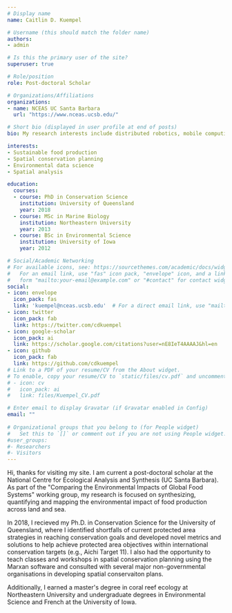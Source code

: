 ```yaml
---
# Display name
name: Caitlin D. Kuempel

# Username (this should match the folder name)
authors:
- admin

# Is this the primary user of the site?
superuser: true

# Role/position
role: Post-doctoral Scholar

# Organizations/Affiliations
organizations:
- name: NCEAS UC Santa Barbara
  url: "https://www.nceas.ucsb.edu/"

# Short bio (displayed in user profile at end of posts)
bio: My research interests include distributed robotics, mobile computing and programmable matter.

interests:
- Sustainable food production
- Spatial conservation planning
- Environmental data science
- Spatial analysis

education:
  courses:
  - course: PhD in Conservation Science
    institution: University of Queensland
    year: 2018
  - course: MSc in Marine Biology
    institution: Northeastern University
    year: 2013
  - course: BSc in Environmental Science
    institution: University of Iowa
    year: 2012

# Social/Academic Networking
# For available icons, see: https://sourcethemes.com/academic/docs/widgets/#icons
#   For an email link, use "fas" icon pack, "envelope" icon, and a link in the
#   form "mailto:your-email@example.com" or "#contact" for contact widget.
social:
- icon: envelope
  icon_pack: fas
  link: 'kuempel@nceas.ucsb.edu'  # For a direct email link, use "mailto:test@example.org".
- icon: twitter
  icon_pack: fab
  link: https://twitter.com/cdkuempel
- icon: google-scholar
  icon_pack: ai
  link: https://scholar.google.com/citations?user=nE8IeT4AAAAJ&hl=en
- icon: github
  icon_pack: fab
  link: https://github.com/cdkuempel
# Link to a PDF of your resume/CV from the About widget.
# To enable, copy your resume/CV to `static/files/cv.pdf` and uncomment the lines below.  
# - icon: cv
#   icon_pack: ai
#   link: files/Kuempel_CV.pdf

# Enter email to display Gravatar (if Gravatar enabled in Config)
email: ""
  
# Organizational groups that you belong to (for People widget)
#   Set this to `[]` or comment out if you are not using People widget.  
#user_groups:
#- Researchers
#- Visitors
---
```


Hi, thanks for visiting my site. I am current a post-doctoral scholar at the National Centre for Ecological Analysis and Synthesis (UC Santa Barbara). As part of the "Comparing the Environmental Impacts of Global Food Systems" working group, my research is focused on synthesizing, quantifying and mapping the environmental impact of food production across land and sea.

In 2018, I recieved my Ph.D. in Conservation Science for the University of Queensland, where I identified shortfalls of current protected area strategies in reaching conservation goals and developed novel metrics and solutions to help achieve protected area objectives within international conservation targets (e.g., Aichi Target 11). I also had the opportunity to teach classes and workshops in spatial conservation planning using the Marxan software and consulted with several major non-governmental organisations in developing spatial conservaiton plans.

Additionally, I earned a master's degree in coral reef ecology at Northeastern University and undergraduate degrees in Environmental Science and French at the University of Iowa. 
